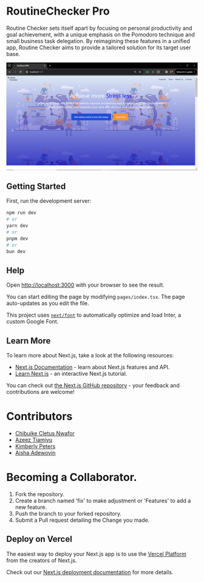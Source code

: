# RoutineChecker Pro
Routine Checker sets itself apart by focusing on personal productivity and goal achievement, with a unique emphasis on the Pomodoro technique and small business task delegation. By reimagining these features in a unified app, Routine Checker aims to provide a tailored solution for its target user base.
 
<img align="center" src="./public/LandingPage.PNG">



## Getting Started
First, run the development server:

```bash
npm run dev
# or
yarn dev
# or
pnpm dev
# or
bun dev
```

## Help
Open [http://localhost:3000](http://localhost:3000) with your browser to see the result.

You can start editing the page by modifying `pages/index.tsx`. The page auto-updates as you edit the file.

This project uses [`next/font`](https://nextjs.org/docs/basic-features/font-optimization) to automatically optimize and load Inter, a custom Google Font.

## Learn More
To learn more about Next.js, take a look at the following resources:

- [Next.js Documentation](https://nextjs.org/docs) - learn about Next.js features and API.
- [Learn Next.js](https://nextjs.org/learn) - an interactive Next.js tutorial.

You can check out [the Next.js GitHub repository](https://github.com/vercel/next.js/) - your feedback and contributions are welcome!

# Contributors
- [Chibuike Cletus Nwafor](https://github.com/ConquerorCletus)
- [Azeez Tiamiyu](https://github.com/hertheyhermee)
- [Kimberly Peters]()
- [Aisha Adewoyin](https://github.com/Aishat452)


# Becoming a Collaborator.
1. Fork the repository.
2. Create a branch named 'fix' to make adjustment or 'Features' to add a new feature.
3. Push the branch to your forked repository.
4. Submit a Pull request detailing the Change you made. 


## Deploy on Vercel

The easiest way to deploy your Next.js app is to use the [Vercel Platform](https://vercel.com/new?utm_medium=default-template&filter=next.js&utm_source=create-next-app&utm_campaign=create-next-app-readme) from the creators of Next.js.

Check out our [Next.js deployment documentation](https://nextjs.org/docs/deployment) for more details.

